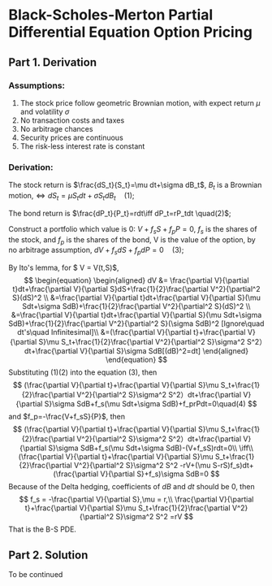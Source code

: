 # Black-Scholes-Merton Partial Differential Equation Option Pricing

## Part 1. Derivation

### Assumptions:

1. The stock price follow geometric Brownian motion, with expect return $\mu$ and volatility $\sigma$
2. No transaction costs and taxes
3. No arbitrage chances
4. Security prices are continuous 
5. The risk-less interest rate is constant

### Derivation:

The stock return is $\frac{dS_t}{S_t}=\mu dt+\sigma dB_t$, $B_t$ is a Brownian motion,$\iff dS_t= \mu S_tdt+\sigma S_tdB_t\quad(1)$;

The bond return is $\frac{dP_t}{P_t}=rdt\iff dP_t=rP_tdt \quad(2)$;

Construct a portfolio which value is 0: $V+f_sS+ f_pP = 0$, $f_s$ is the shares of the stock, and  $f_p$ is the shares of the bond, V is the value of the option, by no arbitrage assumption, $dV+f_sdS+f_pdP = 0\quad(3)$;

By Ito's lemma, for $ V = V(t,S)$,
$$
\begin{equation}
\begin{aligned}
dV &= \frac{\partial V}{\partial t}dt+\frac{\partial V}{\partial S}dS+\frac{1}{2}\frac{\partial V^2}{\partial^2 S}(dS)^2 \\
&=\frac{\partial V}{\partial t}dt+\frac{\partial V}{\partial S}(\mu Sdt+\sigma SdB)+\frac{1}{2}\frac{\partial V^2}{\partial^2 S}(dS)^2 \\
&=\frac{\partial V}{\partial t}dt+\frac{\partial V}{\partial S}(\mu Sdt+\sigma SdB)+\frac{1}{2}\frac{\partial V^2}{\partial^2 S}(\sigma SdB)^2 [Ignore\quad dt's\quad 
Infinitesimal]\\
&=(\frac{\partial V}{\partial t}+\frac{\partial V}{\partial S}\mu S_t+\frac{1}{2}\frac{\partial V^2}{\partial^2 S}\sigma^2 S^2）dt+\frac{\partial V}{\partial S}\sigma SdB[(dB)^2=dt]
\end{aligned}
\end{equation}
$$
Substituting (1)(2) into the equation (3), then
$$
(\frac{\partial V}{\partial t}+\frac{\partial V}{\partial S}\mu S_t+\frac{1}{2}\frac{\partial V^2}{\partial^2 S}\sigma^2 S^2）dt+\frac{\partial V}{\partial S}\sigma SdB+f_s(\mu Sdt+\sigma SdB)+f_prPdt=0\quad(4)
$$
and $f_p=-\frac{V+f_sS}{P}$, then 
$$
(\frac{\partial V}{\partial t}+\frac{\partial V}{\partial S}\mu S_t+\frac{1}{2}\frac{\partial V^2}{\partial^2 S}\sigma^2 S^2）dt+\frac{\partial V}{\partial S}\sigma SdB+f_s(\mu Sdt+\sigma SdB)-(V+f_sS)rdt=0\\
\iff\\
(\frac{\partial V}{\partial t}+\frac{\partial V}{\partial S}\mu S_t+\frac{1}{2}\frac{\partial V^2}{\partial^2 S}\sigma^2 S^2 -rV+(\mu S-rS)f_s)dt+(\frac{\partial V}{\partial S}+f_s)\sigma SdB=0
$$
Because of the Delta hedging, coefficients of $dB$ and $dt$ should be 0, then
$$
f_s = -\frac{\partial V}{\partial S},\mu = r,\\
\frac{\partial V}{\partial t}+\frac{\partial V}{\partial S}\mu S_t+\frac{1}{2}\frac{\partial V^2}{\partial^2 S}\sigma^2 S^2 =rV
$$
That is the B-S PDE.

## Part 2. Solution

To be continued
